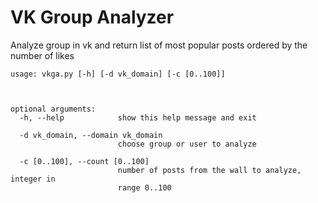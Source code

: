 VK Group Analyzer
=================

Analyze group in vk and return list of most popular posts ordered by the number of likes

```
usage: vkga.py [-h] [-d vk_domain] [-c [0..100]]



optional arguments:
  -h, --help            show this help message and exit

  -d vk_domain, --domain vk_domain
                        choose group or user to analyze

  -c [0..100], --count [0..100]
                        number of posts from the wall to analyze, integer in
                        range 0..100
```